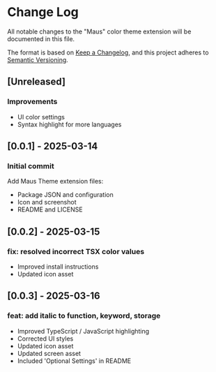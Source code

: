 # Change Log

All notable changes to the "Maus" color theme extension will be documented in this file.

The format is based on [Keep a Changelog](https://keepachangelog.com/en/1.1.0/),
and this project adheres to [Semantic Versioning](https://semver.org/spec/v2.0.0.html).

## [Unreleased]

### Improvements
- UI color settings
- Syntax highlight for more languages

## [0.0.1] - 2025-03-14

### Initial commit

Add Maus Theme extension files:
- Package JSON and configuration
- Icon and screenshot
- README and LICENSE

## [0.0.2] - 2025-03-15

### fix: resolved incorrect TSX color values

- Improved install instructions
- Updated icon asset

## [0.0.3] - 2025-03-16

### feat: add italic to function, keyword, storage

- Improved TypeScript / JavaScript highlighting
- Corrected UI styles
- Updated icon asset
- Updated screen asset
- Included 'Optional Settings' in README
